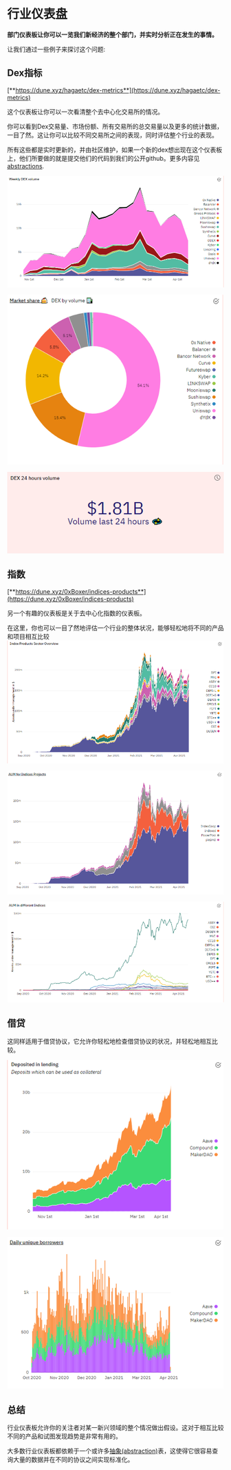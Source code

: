 # 行业仪表盘

**部门仪表板让你可以一览我们新经济的整个部门，并实时分析正在发生的事情。**

让我们通过一些例子来探讨这个问题:

## Dex指标

[**https://dune.xyz/hagaetc/dex-metrics**](https://dune.xyz/hagaetc/dex-metrics)

这个仪表板让你可以一次看清整个去中心化交易所的情况。

你可以看到Dex交易量、市场份额、所有交易所的总交易量以及更多的统计数据，一目了然。这让你可以比较不同交易所之间的表现，同时评估整个行业的表现。

所有这些都是实时更新的，并由社区维护，如果一个新的dex想出现在这个仪表板上，他们所要做的就是提交他们的代码到我们的公开github。更多内容见[abstractions](../../data-tables/data-tables/abstractions.md).

![](<../../.gitbook/assets/image (7).png>)

![](<../../.gitbook/assets/image (8).png>)

![](<../../.gitbook/assets/image (9).png>)

## 指数

[**https://dune.xyz/0xBoxer/indices-products**](https://dune.xyz/0xBoxer/indices-products)

另一个有趣的仪表板是关于去中心化指数的仪表板。

在这里，你也可以一目了然地评估一个行业的整体状况，能够轻松地将不同的产品和项目相互比较
![](<../../.gitbook/assets/image (10).png>)

![](<../../.gitbook/assets/image (11).png>)

![](<../../.gitbook/assets/image (12).png>)

## 借贷

这同样适用于借贷协议，它允许你轻松地检查借贷协议的状况，并轻松地相互比较。

![](<../../.gitbook/assets/image (13).png>)

![](<../../.gitbook/assets/image (14).png>)

## 总结

行业仪表板允许你的关注者对某一新兴领域的整个情况做出假设。这对于相互比较不同的产品和试图发现趋势是非常有用的。

大多数行业仪表板都依赖于一个或许多[抽象(abstraction)](.../.../data-tables/data-tables/abstractions.md)表，这使得它很容易查询大量的数据并在不同的协议之间实现标准化。